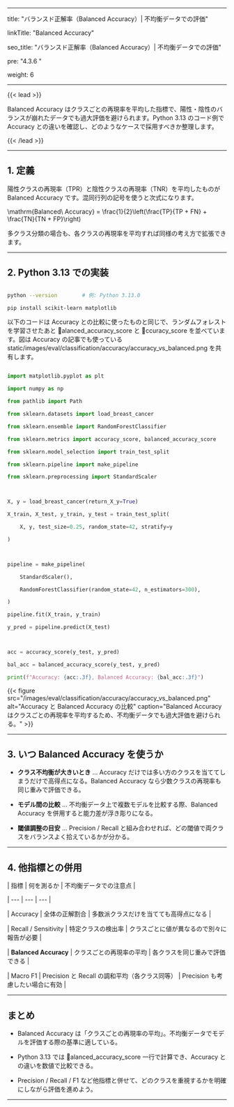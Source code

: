 ﻿---

title: "バランスド正解率（Balanced Accuracy）| 不均衡データでの評価"

linkTitle: "Balanced Accuracy"

seo_title: "バランスド正解率（Balanced Accuracy）| 不均衡データでの評価"

pre: "4.3.6 "

weight: 6

---



{{< lead >}}

Balanced Accuracy はクラスごとの再現率を平均した指標で、陽性・陰性のバランスが崩れたデータでも過大評価を避けられます。Python 3.13 のコード例で Accuracy との違いを確認し、どのようなケースで採用すべきか整理します。

{{< /lead >}}



---



## 1. 定義



陽性クラスの再現率（TPR）と陰性クラスの再現率（TNR）を平均したものが Balanced Accuracy です。混同行列の記号を使うと次式になります。





\mathrm{Balanced\ Accuracy} = \frac{1}{2}\left(\frac{TP}{TP + FN} + \frac{TN}{TN + FP}\right)





多クラス分類の場合も、各クラスの再現率を平均すれば同様の考え方で拡張できます。



---



## 2. Python 3.13 での実装



```bash

python --version        # 例: Python 3.13.0

pip install scikit-learn matplotlib

```



以下のコードは Accuracy との比較に使ったものと同じで、ランダムフォレストを学習させたあと alanced_accuracy_score と ccuracy_score を並べています。図は Accuracy の記事でも使っている static/images/eval/classification/accuracy/accuracy_vs_balanced.png を共有します。



```python

import matplotlib.pyplot as plt

import numpy as np

from pathlib import Path

from sklearn.datasets import load_breast_cancer

from sklearn.ensemble import RandomForestClassifier

from sklearn.metrics import accuracy_score, balanced_accuracy_score

from sklearn.model_selection import train_test_split

from sklearn.pipeline import make_pipeline

from sklearn.preprocessing import StandardScaler



X, y = load_breast_cancer(return_X_y=True)

X_train, X_test, y_train, y_test = train_test_split(

    X, y, test_size=0.25, random_state=42, stratify=y

)



pipeline = make_pipeline(

    StandardScaler(),

    RandomForestClassifier(random_state=42, n_estimators=300),

)

pipeline.fit(X_train, y_train)

y_pred = pipeline.predict(X_test)



acc = accuracy_score(y_test, y_pred)

bal_acc = balanced_accuracy_score(y_test, y_pred)

print(f"Accuracy: {acc:.3f}, Balanced Accuracy: {bal_acc:.3f}")

```



{{< figure src="/images/eval/classification/accuracy/accuracy_vs_balanced.png" alt="Accuracy と Balanced Accuracy の比較" caption="Balanced Accuracy はクラスごとの再現率を平均するため、不均衡データでも過大評価を避けられる。" >}}



---



## 3. いつ Balanced Accuracy を使うか



- **クラス不均衡が大きいとき** … Accuracy だけでは多い方のクラスを当ててしまうだけで高得点になる。Balanced Accuracy なら少数クラスの再現率も同じ重みで評価できる。

- **モデル間の比較** … 不均衡データ上で複数モデルを比較する際、Balanced Accuracy を併用すると能力差が浮き彫りになる。

- **閾値調整の目安** … Precision / Recall と組み合わせれば、どの閾値で両クラスをバランスよく拾えているかが分かる。



---



## 4. 他指標との併用



| 指標 | 何を測るか | 不均衡データでの注意点 |

| --- | --- | --- |

| Accuracy | 全体の正解割合 | 多数派クラスだけを当てても高得点になる |

| Recall / Sensitivity | 特定クラスの検出率 | クラスごとに値が異なるので別々に報告が必要 |

| **Balanced Accuracy** | クラスごとの再現率の平均 | 各クラスを同じ重みで評価できる |

| Macro F1 | Precision と Recall の調和平均（各クラス同等） | Precision も考慮したい場合に有効 |



---



## まとめ



- Balanced Accuracy は「クラスごとの再現率の平均」。不均衡データでモデルを評価する際の基準に適している。

- Python 3.13 では alanced_accuracy_score 一行で計算でき、Accuracy との違いを数値で比較できる。

- Precision / Recall / F1 など他指標と併せて、どのクラスを重視するかを明確にしながら評価を進めよう。

---

